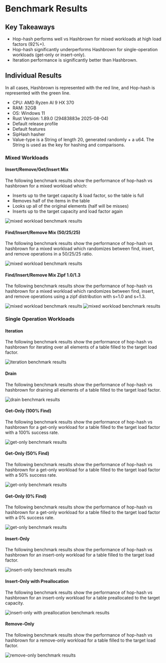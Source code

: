 # Benchmark Results
## Key Takeaways
- Hop-hash performs well vs Hashbrown for mixed workloads at high load factors (92%+).
- Hop-hash significantly underperforms Hashbrown for single-operation workloads (get-only or insert-only).
- Iteration performance is significantly better than Hashbrown.

## Individual Results

In all cases, Hashbrown is represented with the red line, and Hop-hash is represented with the green line.

- CPU: AMD Ryzen AI 9 HX 370
- RAM: 32GB
- OS: Windows 11
- Rust Version: 1.89.0 (29483883e 2025-08-04)
- Default release profile
- Default features
- SipHash hasher
- Value-type is a String of length 20, generated randomly + a u64. The String is used as the key for
  hashing and comparisons.


### Mixed Workloads
#### Insert/Remove/Get/Insert Mix
The following benchmark results show the performance of hop-hash vs hashbrown for a mixed workload which:
- Inserts up to the target capacity & load factor, so the table is full
- Removes half of the items in the table
- Looks up all of the original elements (half will be misses)
- Inserts up to the target capacity and load factor again

![mixed workload benchmark results](images/mixed_workload.png)

#### Find/Insert/Remove Mix (50/25/25)
The following benchmark results show the performance of hop-hash vs hashbrown for a mixed workload
which randomizes between find, insert, and remove operations in a 50/25/25 ratio.

![mixed workload benchmark results](images/mixed_probablistic.png)

#### Find/Insert/Remove Mix Zipf 1.0/1.3
The following benchmark results show the performance of hop-hash vs hashbrown for a mixed workload
which randomizes between find, insert, and remove operations using a zipf distribution with s=1.0 and s=1.3.

![mixed workload benchmark results](images/mixed_probabilistic_zipf_1.0.png)
![mixed workload benchmark results](images/mixed_probabilistic_zipf_1.3.png)

### Single Operation Workloads
#### Iteration
The following benchmark results show the performance of hop-hash vs hashbrown for iterating over all
elements of a table filled to the target load factor.

![iteration benchmark results](images/iteration.png)

#### Drain
The following benchmark results show the performance of hop-hash vs hashbrown for draining all
elements of a table filled to the target load factor.

![drain benchmark results](images/drain.png)

#### Get-Only (100% Find)
The following benchmark results show the performance of hop-hash vs hashbrown for a get-only workload
for a table filled to the target load factor with a 100% success rate.

![get-only benchmark results](images/find_hit.png)

#### Get-Only (50% Find)
The following benchmark results show the performance of hop-hash vs hashbrown for a get-only workload
for a table filled to the target load factor with a 50% success rate.

![get-only benchmark results](images/find_hit_miss.png)

#### Get-Only (0% Find)
The following benchmark results show the performance of hop-hash vs hashbrown for a get-only workload
for a table filled to the target load factor with a 0% success rate.

![get-only benchmark results](images/find_miss.png)

#### Insert-Only
The following benchmark results show the performance of hop-hash vs hashbrown for an insert-only
workload for a table filled to the target load factor.

![insert-only benchmark results](images/insert.png)

#### Insert-Only with Preallocation
The following benchmark results show the performance of hop-hash vs hashbrown for an insert-only
workload for a table preallocated to the target capacity.

![insert-only with preallocation benchmark results](images/insert_preallocated.png)

#### Remove-Only
The following benchmark results show the performance of hop-hash vs hashbrown for a remove-only
workload for a table filled to the target load factor.

![remove-only benchmark results](images/remove.png)